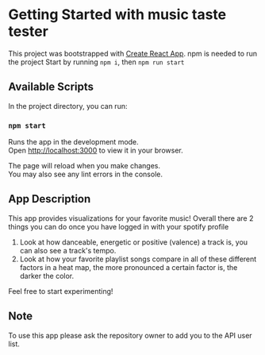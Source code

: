 # Getting Started with music taste tester

This project was bootstrapped with [Create React App](https://github.com/facebook/create-react-app).
npm is needed to run the project 
Start by running `npm i`, then `npm run start`

## Available Scripts

In the project directory, you can run:

### `npm start`

Runs the app in the development mode.\
Open [http://localhost:3000](http://localhost:3000) to view it in your browser.

The page will reload when you make changes.\
You may also see any lint errors in the console.

## App Description

This app provides visualizations for your favorite music! Overall there are 2 things you can do once you have logged in with your spotify profile

1. Look at how danceable, energetic or positive (valence) a track is, you can also see a track's tempo.
2. Look at how your favorite playlist songs compare in all of these different factors in a heat map, the more pronounced a certain factor is, the darker the color. 
   

Feel free to start experimenting!

## Note 

To use this app please ask the repository owner to add you to the API user list. 
